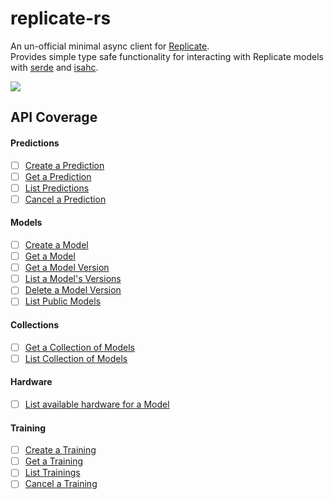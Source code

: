 # replicate-rs
An un-official minimal async client for [Replicate](https://replicate.com/).   
Provides simple type safe functionality for interacting with Replicate models with [serde](https://serde.rs/) and [isahc](https://docs.rs/isahc/latest/isahc/).

<a href="https://crates.io/crates/replicate-rs"><img src="https://img.shields.io/crates/v/replicate-rs"></a>

## API Coverage

#### Predictions
- [ ] [Create a Prediction](https://replicate.com/docs/reference/http#predictions.create)
- [ ] [Get a Prediction](https://replicate.com/docs/reference/http#predictions.get)
- [ ] [List Predictions](https://replicate.com/docs/reference/http#predictions.list)
- [ ] [Cancel a Prediction](https://replicate.com/docs/reference/http#predictions.cancel)

#### Models
- [ ] [Create a Model](https://replicate.com/docs/reference/http#models.create)
- [ ] [Get a Model](https://replicate.com/docs/reference/http#models.get)
- [ ] [Get a Model Version](https://replicate.com/docs/reference/http#models.versions.get)
- [ ] [List a Model's Versions](https://replicate.com/docs/reference/http#models.versions.list)
- [ ] [Delete a Model Version](https://replicate.com/docs/reference/http#models.versions.delete)
- [ ] [List Public Models](https://replicate.com/docs/reference/http#models.list)

#### Collections
- [ ] [Get a Collection of Models](https://replicate.com/docs/reference/http#collections.get)
- [ ] [List Collection of Models](https://replicate.com/docs/reference/http#collections.list)

#### Hardware
- [ ] [List available hardware for a Model](https://replicate.com/docs/reference/http#hardware.list)

#### Training
- [ ] [Create a Training](https://replicate.com/docs/reference/http#trainings.create)
- [ ] [Get a Training](https://replicate.com/docs/reference/http#trainings.get)
- [ ] [List Trainings](https://replicate.com/docs/reference/http#trainings.list)
- [ ] [Cancel a Training](https://replicate.com/docs/reference/http#trainings.cancel)
